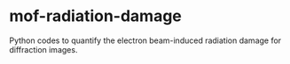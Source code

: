 # mof-radiation-damage
Python codes to quantify the electron beam-induced radiation damage for diffraction images.

